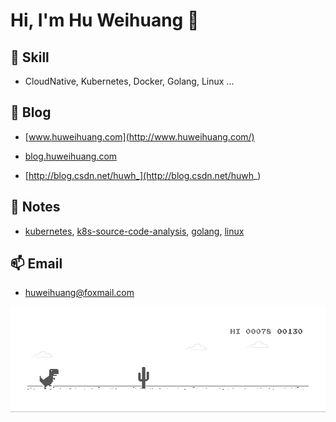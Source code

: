 # Hi, I'm Hu Weihuang 👋

<!--
**huweihuang/huweihuang** is a ✨ _special_ ✨ repository because its `README.md` (this file) appears on your GitHub profile.

Here are some ideas to get you started:

- 🔭 I’m currently working on ...
- 🌱 I’m currently learning ...
- 👯 I’m looking to collaborate on ...
- 🤔 I’m looking for help with ...
- 💬 Ask me about ...
- 📫 How to reach me: ...
- 😄 Pronouns: ...
- ⚡ Fun fact: ...
-->

## 🔭  Skill

- CloudNative, Kubernetes, Docker, Golang, Linux ...

## 💬  Blog

- [www.huweihuang.com](http://www.huweihuang.com/)

- [blog.huweihuang.com](http://blog.huweihuang.com/)

- [http://blog.csdn.net/huwh_](http://blog.csdn.net/huwh_)

## 🌱  Notes

- [kubernetes](http://www.huweihuang.com/kubernetes-notes), [k8s-source-code-analysis](http://www.huweihuang.com/k8s-source-code-analysis/), [golang](http://www.huweihuang.com/golang-notes), [linux](http://www.huweihuang.com/linux-notes)

## 📫  Email

- huweihuang@foxmail.com

![image](https://github.com/huweihuang/huweihuang/blob/main/dinosaur.gif)
